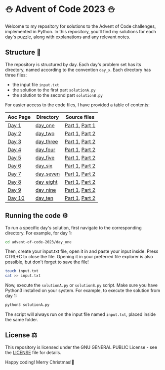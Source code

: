 # &#9924; Advent of Code 2023 &#9924;
Welcome to my repository for solutions to the Advent of Code challenges, implemented in Python. In this repository, you'll find my solutions for each day's puzzle, along with explanations and any relevant notes.
## Structure &#128208;
The repository is structured by day. Each day's problem set has its directory, named according to the convention `day_x`. Each directory has three files:
+ the input file `input.txt`
+ the solution to the first part `solutionA.py`
+ the solution to the second part `solutionB.py`
  
For easier access to the code files, I have provided a table of contents:

|Aoc Page|Directory|Source files|
|---|---|---|
|<a href="https://adventofcode.com/2023/day/1">Day 1</a>|<a href="/day_one">day_one</a>|<a href="/day_one/solutionA.py">Part 1</a>, <a href="/day_one/solutionB.py">Part 1</a>|
|<a href="https://adventofcode.com/2023/day/2">Day 2</a>|<a href="/day_two">day_two</a>|<a href="/day_two/solutionA.py">Part 1</a>, <a href="/day_two/solutionB.py">Part 2</a>|
|<a href="https://adventofcode.com/2023/day/3">Day 3</a>|<a href="/day_three">day_three</a>|<a href="/day_three/solutionA.py">Part 1</a>, <a href="/day_three/solutionB.py">Part 2</a>|
|<a href="https://adventofcode.com/2023/day/4">Day 4</a>|<a href="/day_four">day_four</a>|<a href="/day_four/solutionA.py">Part 1</a>, <a href="/day_four/solutionB.py">Part 2</a>|
|<a href="https://adventofcode.com/2023/day/5">Day 5</a>|<a href="/day_five">day_five</a>|<a href="/day_five/solutionA.py">Part 1</a>, <a href="/day_five/solutionB.py">Part 2</a>|
|<a href="https://adventofcode.com/2023/day/6">Day 6</a>|<a href="/day_six">day_six</a>|<a href="/day_six/solutionA.py">Part 1</a>, <a href="/day_six/solutionB.py">Part 2</a>|
|<a href="https://adventofcode.com/2023/day/7">Day 7</a>|<a href="/day_seven">day_seven</a>|<a href="/day_seven/solutionA.py">Part 1</a>, <a href="/day_seven/solutionB.py">Part 2</a>|
|<a href="https://adventofcode.com/2023/day/8">Day 8</a>|<a href="/day_eight">day_eight</a>|<a href="/day_eight/solutionA.py">Part 1</a>, <a href="/day_eight/solutionB.py">Part 2</a>|
|<a href="https://adventofcode.com/2023/day/9">Day 9</a>|<a href="/day_nine">day_nine</a>|<a href="/day_nine/solutionA.py">Part 1</a>, <a href="/day_nine/solutionB.py">Part 2</a>|
|<a href="https://adventofcode.com/2023/day/10">Day 10</a>|<a href="/day_ten">day_ten</a>|<a href="/day_ten/solutionA.py">Part 1</a>, <a href="/day_ten/solutionB.py">Part 2</a>|

## Running the code &#9881;
To run a specific day's solution, first navigate to the corresponding directory. For example, for day 1:
```bash
cd advent-of-code-2023/day_one
```
Then, create your input.txt file, open it in and paste your input inside. Press CTRL+C to close the file. Opening it in your preferred file explorer is also possible, but don't forget to save the file!
```bash
touch input.txt
cat >> input.txt
```
Now, execute the `solutionA.py` or `solutionB.py` script. Make sure you have Python3 installed on your system. For example, to execute the solution from day 1:
```bash
python3 solutionA.py
```
The script will always run on the input file named `input.txt`, placed inside the same folder.
## License &#9878;
This repository is licensed under the GNU GENERAL PUBLIC License - see the <a href="/LICENSE">LICENSE</a> file for details.

Happy coding! Merry Christmas!&#127876;

